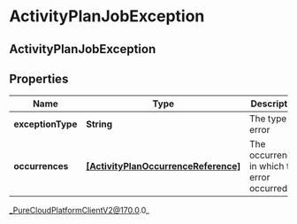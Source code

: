 # ActivityPlanJobException

## ActivityPlanJobException

## Properties

|Name | Type | Description | Notes|
|------------ | ------------- | ------------- | -------------|
| **exceptionType** | **String** | The type of error | |
| **occurrences** | [**[ActivityPlanOccurrenceReference]**]([ActivityPlanOccurrenceReference]) | The occurrences in which this error occurred | |



_PureCloudPlatformClientV2@170.0.0_
